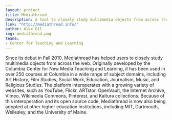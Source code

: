 ```yaml
---
layout: project
title: Mediathread
description: A tool to closely study multimedia objects from across the web.
link: "http://mediathread.info/"
author: Alex Gil
img: mediathread.png
teams:
- Center for Teaching and Learning
---
```


Since its debut in Fall 2010, <a href="http://www.mediathread.info/">Mediathread</a> has helped users to closely study multimedia objects from across the web. Originally developed by the Columbia Center for New Media Teaching and Learning, it has been used in over 250 courses at Columbia in a wide range of subject domains, including Art History, Film Studies, Social Work, Education, Journalism, Music, and Religious Studies. The platform interoperates with a growing variety of websites, such as YouTube, Flickr, ARTstor, OpenVault, the Internet Archive, Vimeo, Wikimedia Commons, Pinterest, and Kaltura collections. Because of this interoperation and its open source code, Mediathread is now also being adopted at other higher education institutions, including MIT, Dartmouth, Wellesley, and the University of Maine.